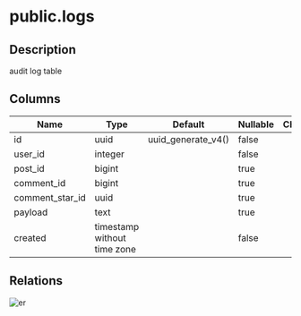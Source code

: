 # public.logs

## Description

audit log table

## Columns

| Name | Type | Default | Nullable | Children | Parents | Comment |
| ---- | ---- | ------- | -------- | -------- | ------- | ------- |
| id | uuid | uuid_generate_v4() | false |  |  |  |
| user_id | integer |  | false |  | [public.users](public.users.md) |  |
| post_id | bigint |  | true |  | [public.posts](public.posts.md) |  |
| comment_id | bigint |  | true |  | [public.comments](public.comments.md) |  |
| comment_star_id | uuid |  | true |  | [public.comment_stars](public.comment_stars.md) |  |
| payload | text |  | true |  |  |  |
| created | timestamp without time zone |  | false |  |  |  |

## Relations

![er](public.logs.svg)
